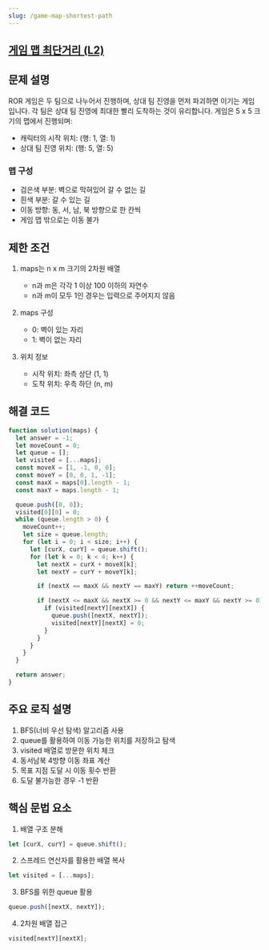 ```yaml
---
slug: /game-map-shortest-path
---
```


## [게임 맵 최단거리 (L2)](https://school.programmers.co.kr/learn/courses/30/lessons/1844)

## 문제 설명

ROR 게임은 두 팀으로 나누어서 진행하며, 상대 팀 진영을 먼저 파괴하면 이기는 게임입니다. 각 팀은 상대 팀 진영에 최대한 빨리 도착하는 것이 유리합니다.
게임은 5 x 5 크기의 맵에서 진행되며:

- 캐릭터의 시작 위치: (행: 1, 열: 1)
- 상대 팀 진영 위치: (행: 5, 열: 5)

### 맵 구성

- 검은색 부분: 벽으로 막혀있어 갈 수 없는 길
- 흰색 부분: 갈 수 있는 길
- 이동 방향: 동, 서, 남, 북 방향으로 한 칸씩
- 게임 맵 밖으로는 이동 불가

## 제한 조건

1. maps는 n x m 크기의 2차원 배열

   - n과 m은 각각 1 이상 100 이하의 자연수
   - n과 m이 모두 1인 경우는 입력으로 주어지지 않음

2. maps 구성

   - 0: 벽이 있는 자리
   - 1: 벽이 없는 자리

3. 위치 정보
   - 시작 위치: 좌측 상단 (1, 1)
   - 도착 위치: 우측 하단 (n, m)

## 해결 코드

```javascript
function solution(maps) {
  let answer = -1;
  let moveCount = 0;
  let queue = [];
  let visited = [...maps];
  const moveX = [1, -1, 0, 0];
  const moveY = [0, 0, 1, -1];
  const maxX = maps[0].length - 1;
  const maxY = maps.length - 1;

  queue.push([0, 0]);
  visited[0][0] = 0;
  while (queue.length > 0) {
    moveCount++;
    let size = queue.length;
    for (let i = 0; i < size; i++) {
      let [curX, curY] = queue.shift();
      for (let k = 0; k < 4; k++) {
        let nextX = curX + moveX[k];
        let nextY = curY + moveY[k];

        if (nextX == maxX && nextY == maxY) return ++moveCount;

        if (nextX <= maxX && nextX >= 0 && nextY <= maxY && nextY >= 0) {
          if (visited[nextY][nextX]) {
            queue.push([nextX, nextY]);
            visited[nextY][nextX] = 0;
          }
        }
      }
    }
  }

  return answer;
}
```

## 주요 로직 설명

1. BFS(너비 우선 탐색) 알고리즘 사용
2. queue를 활용하여 이동 가능한 위치를 저장하고 탐색
3. visited 배열로 방문한 위치 체크
4. 동서남북 4방향 이동 좌표 계산
5. 목표 지점 도달 시 이동 횟수 반환
6. 도달 불가능한 경우 -1 반환

## 핵심 문법 요소

1. 배열 구조 분해

```javascript
let [curX, curY] = queue.shift();
```

2. 스프레드 연산자를 활용한 배열 복사

```javascript
let visited = [...maps];
```

3. BFS를 위한 queue 활용

```javascript
queue.push([nextX, nextY]);
```

4. 2차원 배열 접근

```javascript
visited[nextY][nextX];
```
